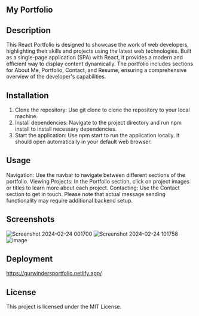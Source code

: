 ## My Portfolio

## Description
This React Portfolio is designed to showcase the work of web developers, highlighting their skills and projects using the latest web technologies. Built as a single-page application (SPA) with React, it provides a modern and efficient way to display content dynamically. The portfolio includes sections for About Me, Portfolio, Contact, and Resume, ensuring a comprehensive overview of the developer's capabilities.

## Installation
1. Clone the repository: Use git clone to clone the repository to your local machine.
2. Install dependencies: Navigate to the project directory and run npm install to install necessary dependencies.
3. Start the application: Use npm start to run the application locally. It should open automatically in your default web browser.

## Usage
Navigation: Use the navbar to navigate between different sections of the portfolio.
Viewing Projects: In the Portfolio section, click on project images or titles to learn more about each project.
Contacting: Use the Contact section to get in touch. Please note that actual message sending functionality may require additional backend setup.

## Screenshots
![Screenshot 2024-02-24 001700](https://github.com/daze94/My-Portfolio/assets/149103854/ab4b1c41-d263-41a9-b8da-88d554f33b43)
![Screenshot 2024-02-24 101758](https://github.com/daze94/My-Portfolio/assets/149103854/2b6f1786-d747-41c1-8ce5-f092778be98a)
![image](https://github.com/daze94/My-Portfolio/assets/149103854/c1586871-8be4-433d-8b00-6c0f8b3e4253)

## Deployment
https://gurwindersportfolio.netlify.app/

## License
This project is licensed under the MIT License.
